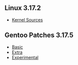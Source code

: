 
## Linux 3.17.2
* [Kernel Sources](http://www.kernel.org/pub/linux/kernel/v3.x/linux-3.17.tar.gz)

## Gentoo Patches 3.17.5
* [Basic](http://dev.gentoo.org/~mpagano/genpatches/tarballs/genpatches-3.17-5.base.tar.xz)
* [Extra](http://dev.gentoo.org/~mpagano/genpatches/tarballs/genpatches-3.17-5.extras.tar.xz)
* [Experimental](http://dev.gentoo.org/~mpagano/genpatches/tarballs/genpatches-3.17-5.experimental.tar.xz)
